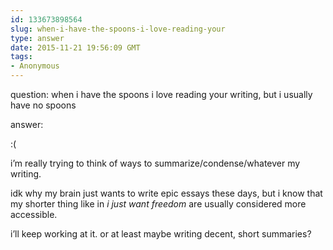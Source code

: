 ```yaml
---
id: 133673898564
slug: when-i-have-the-spoons-i-love-reading-your
type: answer
date: 2015-11-21 19:56:09 GMT
tags:
- Anonymous
---
```

question: when i have the spoons i love reading your writing, but i usually have no spoons

answer: <p>:(</p><p>i’m really trying to think of ways to summarize/condense/whatever my writing.</p><p>idk why my brain just wants to write epic essays these days, but i know that my shorter thing like in *i just want freedom* are usually considered more accessible.</p><p>i’ll keep working at it. or at least maybe writing decent, short summaries?</p>